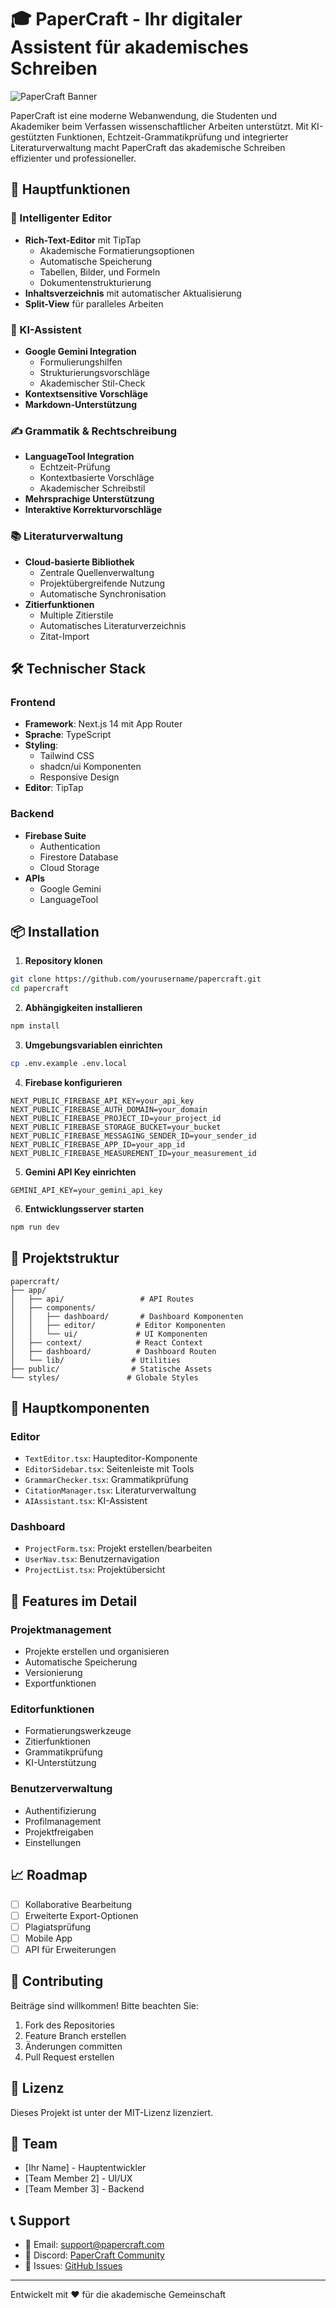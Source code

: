 # 🎓 PaperCraft - Ihr digitaler Assistent für akademisches Schreiben

![PaperCraft Banner](public/banner.png)

PaperCraft ist eine moderne Webanwendung, die Studenten und Akademiker beim Verfassen wissenschaftlicher Arbeiten unterstützt. Mit KI-gestützten Funktionen, Echtzeit-Grammatikprüfung und integrierter Literaturverwaltung macht PaperCraft das akademische Schreiben effizienter und professioneller.

## 🌟 Hauptfunktionen

### 📝 Intelligenter Editor
- **Rich-Text-Editor** mit TipTap
  - Akademische Formatierungsoptionen
  - Automatische Speicherung
  - Tabellen, Bilder, und Formeln
  - Dokumentenstrukturierung
- **Inhaltsverzeichnis** mit automatischer Aktualisierung
- **Split-View** für paralleles Arbeiten

### 🤖 KI-Assistent
- **Google Gemini Integration**
  - Formulierungshilfen
  - Strukturierungsvorschläge
  - Akademischer Stil-Check
- **Kontextsensitive Vorschläge**
- **Markdown-Unterstützung**

### ✍️ Grammatik & Rechtschreibung
- **LanguageTool Integration**
  - Echtzeit-Prüfung
  - Kontextbasierte Vorschläge
  - Akademischer Schreibstil
- **Mehrsprachige Unterstützung**
- **Interaktive Korrekturvorschläge**

### 📚 Literaturverwaltung
- **Cloud-basierte Bibliothek**
  - Zentrale Quellenverwaltung
  - Projektübergreifende Nutzung
  - Automatische Synchronisation
- **Zitierfunktionen**
  - Multiple Zitierstile
  - Automatisches Literaturverzeichnis
  - Zitat-Import

## 🛠️ Technischer Stack

### Frontend
- **Framework**: Next.js 14 mit App Router
- **Sprache**: TypeScript
- **Styling**: 
  - Tailwind CSS
  - shadcn/ui Komponenten
  - Responsive Design
- **Editor**: TipTap

### Backend
- **Firebase Suite**
  - Authentication
  - Firestore Database
  - Cloud Storage
- **APIs**
  - Google Gemini
  - LanguageTool

## 📦 Installation

1. **Repository klonen**
```bash
git clone https://github.com/yourusername/papercraft.git
cd papercraft
```

2. **Abhängigkeiten installieren**
```bash
npm install
```

3. **Umgebungsvariablen einrichten**
```bash
cp .env.example .env.local
```

4. **Firebase konfigurieren**
```env
NEXT_PUBLIC_FIREBASE_API_KEY=your_api_key
NEXT_PUBLIC_FIREBASE_AUTH_DOMAIN=your_domain
NEXT_PUBLIC_FIREBASE_PROJECT_ID=your_project_id
NEXT_PUBLIC_FIREBASE_STORAGE_BUCKET=your_bucket
NEXT_PUBLIC_FIREBASE_MESSAGING_SENDER_ID=your_sender_id
NEXT_PUBLIC_FIREBASE_APP_ID=your_app_id
NEXT_PUBLIC_FIREBASE_MEASUREMENT_ID=your_measurement_id
```

5. **Gemini API Key einrichten**
```env
GEMINI_API_KEY=your_gemini_api_key
```

6. **Entwicklungsserver starten**
```bash
npm run dev
```

## 📁 Projektstruktur

```
papercraft/
├── app/
│   ├── api/                 # API Routes
│   ├── components/
│   │   ├── dashboard/       # Dashboard Komponenten
│   │   ├── editor/         # Editor Komponenten
│   │   └── ui/             # UI Komponenten
│   ├── context/            # React Context
│   ├── dashboard/          # Dashboard Routen
│   └── lib/               # Utilities
├── public/                # Statische Assets
└── styles/               # Globale Styles
```

## 🔑 Hauptkomponenten

### Editor
- `TextEditor.tsx`: Haupteditor-Komponente
- `EditorSidebar.tsx`: Seitenleiste mit Tools
- `GrammarChecker.tsx`: Grammatikprüfung
- `CitationManager.tsx`: Literaturverwaltung
- `AIAssistant.tsx`: KI-Assistent

### Dashboard
- `ProjectForm.tsx`: Projekt erstellen/bearbeiten
- `UserNav.tsx`: Benutzernavigation
- `ProjectList.tsx`: Projektübersicht

## 🚀 Features im Detail

### Projektmanagement
- Projekte erstellen und organisieren
- Automatische Speicherung
- Versionierung
- Exportfunktionen

### Editorfunktionen
- Formatierungswerkzeuge
- Zitierfunktionen
- Grammatikprüfung
- KI-Unterstützung

### Benutzerverwaltung
- Authentifizierung
- Profilmanagement
- Projektfreigaben
- Einstellungen

## 📈 Roadmap

- [ ] Kollaborative Bearbeitung
- [ ] Erweiterte Export-Optionen
- [ ] Plagiatsprüfung
- [ ] Mobile App
- [ ] API für Erweiterungen

## 🤝 Contributing

Beiträge sind willkommen! Bitte beachten Sie:

1. Fork des Repositories
2. Feature Branch erstellen
3. Änderungen committen
4. Pull Request erstellen

## 📄 Lizenz

Dieses Projekt ist unter der MIT-Lizenz lizenziert.

## 👥 Team

- [Ihr Name] - Hauptentwickler
- [Team Member 2] - UI/UX
- [Team Member 3] - Backend

## 📞 Support

- 📧 Email: support@papercraft.com
- 💬 Discord: [PaperCraft Community](https://discord.gg/papercraft)
- 🐛 Issues: [GitHub Issues](https://github.com/yourusername/papercraft/issues)

---

Entwickelt mit ❤️ für die akademische Gemeinschaft
